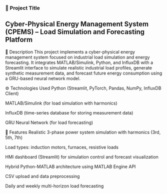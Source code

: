 ### 📌 Project Title  

## Cyber-Physical Energy Management System (CPEMS) – Load Simulation and Forecasting Platform

📖 Description
This project implements a cyber-physical energy management system focused on industrial load simulation and energy forecasting. It integrates MATLAB/Simulink, Python, and InfluxDB with a Streamlit interface to simulate realistic industrial load profiles, generate synthetic measurement data, and forecast future energy consumption using a GRU-based neural network model.

⚙️ Technologies Used
Python (Streamlit, PyTorch, Pandas, NumPy, InfluxDB Client)

MATLAB/Simulink (for load simulation with harmonics)

InfluxDB (time-series database for storing measurement data)

GRU Neural Network (for load forecasting)

🧩 Features
Realistic 3-phase power system simulation with harmonics (3rd, 5th, 7th)

Load types: induction motors, furnaces, resistive loads

HMI dashboard (Streamlit) for simulation control and forecast visualization

Hybrid Python-MATLAB architecture using MATLAB Engine API

CSV upload and data preprocessing

Daily and weekly multi-horizon load forecasting
